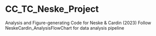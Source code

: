# CC_TC_Neske_Project
Analysis and Figure-generating Code for Neske &amp; Cardin (2023)
Follow NeskeCardin_AnalysisFlowChart for data analysis pipeline
